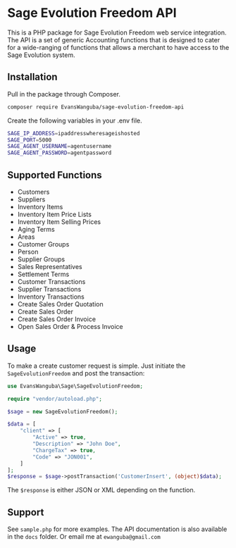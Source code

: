 # Sage Evolution Freedom API

This is a PHP package for Sage Evolution Freedom web service integration. The API is a set of generic Accounting functions that 
is designed to cater for a wide-ranging of functions that allows a merchant to have access to the Sage Evolution system.

## Installation

Pull in the package through Composer.
```bash
composer require EvansWanguba/sage-evolution-freedom-api
```

Create the following variables in your .env file.
```bash
SAGE_IP_ADDRESS=ipaddresswheresageishosted
SAGE_PORT=5000
SAGE_AGENT_USERNAME=agentusername
SAGE_AGENT_PASSWORD=agentpassword
```

## Supported Functions
- Customers
- Suppliers
- Inventory Items 
- Inventory Item Price Lists
- Inventory Item Selling Prices
- Aging Terms
- Areas 
- Customer Groups
- Person 
- Supplier Groups
- Sales Representatives
- Settlement Terms 
- Customer Transactions
- Supplier Transactions
- Inventory Transactions
- Create Sales Order Quotation
- Create Sales Order
- Create Sales Order Invoice
- Open Sales Order & Process Invoice

## Usage
To make a create customer request is simple. Just initiate the `SageEvolutionFreedom` and post the transaction:
```php
use EvansWanguba\Sage\SageEvolutionFreedom;

require "vendor/autoload.php";

$sage = new SageEvolutionFreedom();

$data = [
    "client" => [
        "Active" => true,
        "Description" => "John Doe",
        "ChargeTax" => true,
        "Code" => "JON001",
    ]
];
$response = $sage->postTransaction('CustomerInsert', (object)$data);
```
The `$response` is either JSON or XML depending on the function.

## Support
See `sample.php` for more examples. The API documentation is also available in the `docs` folder.
Or email me at `ewanguba@gmail.com`
